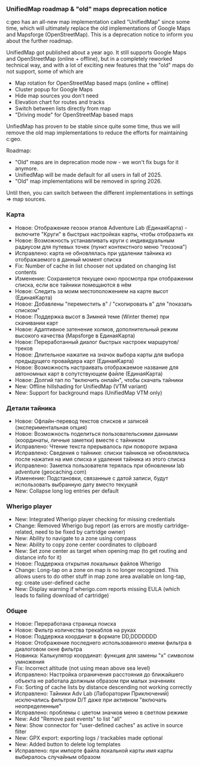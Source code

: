 ### UnifiedMap roadmap & "old" maps deprecation notice
c:geo has an all-new map implementation called "UnifiedMap" since some time, which will ultimately replace the old implementations of Google Maps and Mapsforge (OpenStreetMap). This is a deprecation notice to inform you about the further roadmap.

UnifiedMap got published about a year ago. It still supports Google Maps and OpenStreetMap (online + offline), but in a completely reworked technical way, and with a lot of exciting new features that the "old" maps do not support, some of which are
- Map rotation for OpenStreetMap based maps (online + offline)
- Cluster popup for Google Maps
- Hide map sources you don't need
- Elevation chart for routes and tracks
- Switch between lists directly from map
- "Driving mode" for OpenStreetMap based maps

UnfiedMap has proven to be stable since quite some time, thus we will remove the old map implementations to reduce the efforts for maintaining c:geo.

Roadmap:
- "Old" maps are in deprecation mode now - we won't fix bugs for it anymore.
- UnifiedMap will be made default for all users in fall of 2025.
- "Old" map implementations will be removed in spring 2026.

Until then, you can switch between the different implementations in settings => map sources.

### Карта
- Новое: Отображение геозон этапов Adventure Lab (ЕдинаяКарта) - включите "Круги" в быстрых настройках карты, чтобы отобразить их
- Новое: Возможность устанавливать круги с индивидуальным радиусом для путевых точек (пункт контекстного меню "геозона")
- Исправлено: карта не обновлялась при удалении тайника из отображаемого в данный момент списка
- Fix: Number of cache in list chooser not updated on changing list contents
- Изменение: Сохраняется текущее окно просмотра при отображении списка, если все тайники помещаются в нём
- Новое: Следить за моим местоположением на карте высот (ЕдинаяКарта)
- Новое: Добавлены "переместить в" / "скопировать в" для "показать списком"
- Новое: Поддержка высот в Зимней теме (Winter theme) при скачивании карт
- Новое: Адаптивное затенение холмов, дополнительный режим высокого качества (Mapsforge в ЕдинаяКарта)
- Новое: Переработанный диалог быстрых настроек маршрутов/треков
- Новое: Длительное нажатие на значок выбора карты для выбора предыдущего провайдера карт (ЕдинаяКарта)
- Новое: Возможность настраивать отображаемое название для автономных карт в сопутствующем файле (ЕдинаяКарта)
- Новое: Долгий тап по "включить онлайн", чтобы скачать тайники
- New: Offline hillshading for UnifiedMap (VTM variant)
- New: Support for background maps (UnifiedMap VTM only)

### Детали тайника
- Новое: Офлайн-перевод текстов списков и записей (экспериментальная опция)
- Новое: Возможность поделиться пользовательскими данными (координаты, личные заметки) вместе с тайником
- Исправлено: Чтение текста прерывалось при повороте экрана
- Исправлено: Сведения о тайнике: списки тайников не обновлялись после нажатия на имя списка и удаления тайника из этого списка
- Исправлено: Заметка пользователя терялась при обновлении lab adventure (geocaching.com)
- Изменение: Подстановки, связанные с датой записи, будут использовать выбранную дату вместо текущей
- New: Collapse long log entries per default

### Wherigo player
- New: Integrated Wherigo player checking for missing credentials
- Change: Removed Wherigo bug report (as errors are mostly cartridge-related, need to be fixed by cartridge owner)
- New: Ability to navigate to a zone using compass
- New: Ability to copy zone center coordinates to clipboard
- New: Set zone center as target when opening map (to get routing and distance info for it)
- Новое: Поддержка открытия локальных файлов Wherigo
- Change: Long-tap on a zone on map is no longer recognized. This allows users to do other stuff in map zone area available on long-tap, eg: create user-defined cache
- New: Display warning if wherigo.com reports missing EULA (which leads to failing download of cartridge)

### Общее
- Новое: Переработана страница поиска
- Новое: Фильтр количества трекаблов на руках
- Новое: Поддержка координат в формате DD,DDDDDDD
- Новое: Отображение последнего использованного имени фильтра в диалоговом окне фильтра
- Новинка: Калькулятор координат: функция для замены "x" символом умножения
- Fix: Incorrect altitude (not using mean above sea level)
- Исправлено: Настройка ограничения расстояния до ближайшего объекта не работала должным образом при малых значениях
- Fix: Sorting of cache lists by distance descending not working correctly
- Исправлено: Тайники Adv Lab (Лаборатории Приключений) исключались фильтром D/T даже при активном "включать неопределенные"
- Исправлено: проблемы с цветом значков меню в светлом режиме
- New: Add "Remove past events" to list "all"
- New: Show connector for "user-defined caches" as active in source filter
- New: GPX export: exporting logs / trackables made optional
- New: Added button to delete log templates
- Исправлено: при импорте файла локальной карты имя карты выбиралось случайным образом
